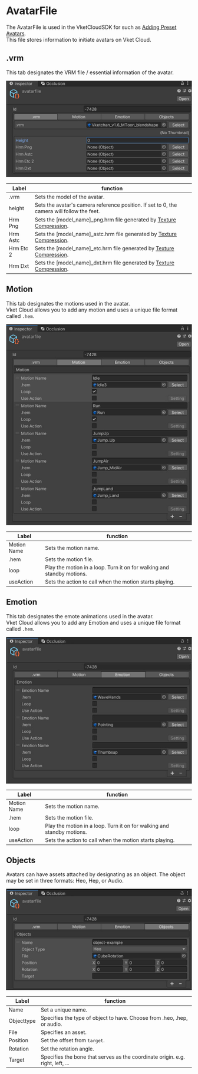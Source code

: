 # AvatarFile

The AvatarFile is used in the VketCloudSDK for such as [Adding Preset Avatars](PresetAvatar.md).<br>
This file stores information to initiate avatars on Vket Cloud.

## .vrm
This tab designates the VRM file / essential information of the avatar.

![AvatarFile_1](img/AvatarFile_1.jpg)

| Label | function |
| ---- | ---- |
| .vrm | Sets the model of the avatar. |
| height | Sets the avatar's camera reference position. If set to 0, the camera will follow the feet. |
| Hrm Png | Sets the [model_name]_png.hrm file generated by [Texture Compression](../heoexporter/he_TextureCompression.md). |
| Hrm Astc | Sets the [model_name]_astc.hrm file generated by [Texture Compression](../heoexporter/he_TextureCompression.md). |
| Hrm Etc 2 | Sets the [model_name]_etc.hrm file generated by [Texture Compression](../heoexporter/he_TextureCompression.md). |
| Hrm Dxt | Sets the [model_name]_dxt.hrm file generated by [Texture Compression](../heoexporter/he_TextureCompression.md). |

## Motion
This tab designates the motions used in the avatar.<br>
Vket Cloud allows you to add any motion and uses a unique file format called `.hem`.

![AvatarFile_2](img/AvatarFile_2.jpg)

| Label | function |
| ---- | ---- |
| Motion Name | Sets the motion name. |
| .hem | Sets the motion file. |
| loop | Play the motion in a loop. Turn it on for walking and standby motions. |
| useAction | Sets the action to call when the motion starts playing. |

## Emotion 
This tab designates the emote animations used in the avatar.<br> 
Vket Cloud allows you to add any Emotion and uses a unique file format called `.hem`.

![AvatarFile_3](img/AvatarFile_3.jpg)

| Label | function |
| ---- | ---- |
| Motion Name | Sets the motion name. |
| .hem | Sets the motion file. |
| loop | Play the motion in a loop. Turn it on for walking and standby motions. |
| useAction | Sets the action to call when the motion starts playing. |

## Objects
Avatars can have assets attached by designating as an object.
The object may be set in three formats: Heo, Hep, or Audio.

![AvatarFile_4](img/AvatarFile_4.jpg)

| Label | function |
| ---- | ---- |
| Name | Set a unique name. |
| Objecttype | Specifies the type of object to have. Choose from .heo, .hep, or audio. |
| File | Specifies an asset. |
| Position | Set the offset from `target`. |
| Rotation | Set the rotation angle. |
| Target | Specifies the bone that serves as the coordinate origin. e.g. right, left, ... |